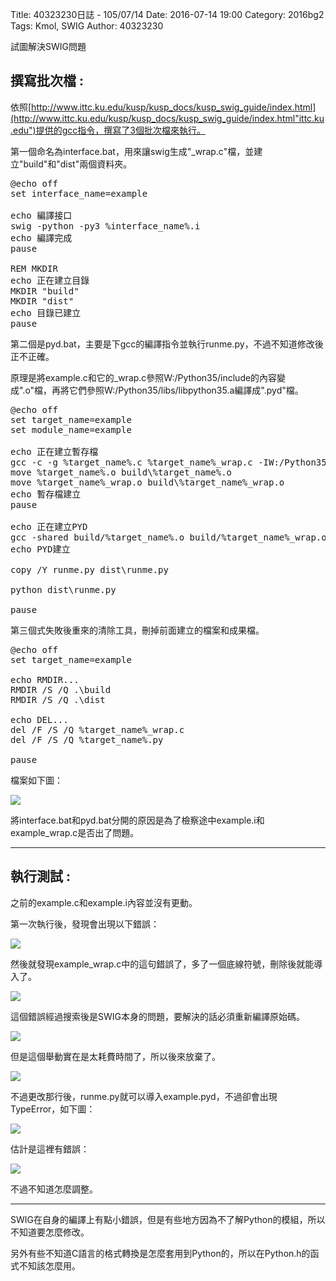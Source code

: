 Title: 40323230日誌 - 105/07/14
Date: 2016-07-14 19:00
Category: 2016bg2
Tags: Kmol, SWIG
Author: 40323230


試圖解決SWIG問題

<!-- PELICAN_END_SUMMARY -->

<h2>撰寫批次檔 :</h2>

依照[http://www.ittc.ku.edu/kusp/kusp_docs/kusp_swig_guide/index.html](http://www.ittc.ku.edu/kusp/kusp_docs/kusp_swig_guide/index.html"ittc.ku.edu")提供的gcc指令，撰寫了3個批次檔來執行。

第一個命名為interface.bat，用來讓swig生成"_wrap.c"檔，並建立"build"和"dist"兩個資料夾。

<pre class="brush: c">
@echo off
set interface_name=example

echo 編譯接口
swig -python -py3 %interface_name%.i
echo 編譯完成
pause

REM MKDIR
echo 正在建立目錄
MKDIR "build"
MKDIR "dist"
echo 目錄已建立
pause
</pre>

第二個是pyd.bat，主要是下gcc的編譯指令並執行runme.py，不過不知道修改後正不正確。

原理是將example.c和它的_wrap.c參照W:/Python35/include的內容變成".o"檔，再將它們參照W:/Python35/libs/libpython35.a編譯成".pyd"檔。

<pre class="brush: c">
@echo off
set target_name=example
set module_name=example

echo 正在建立暫存檔
gcc -c -g %target_name%.c %target_name%_wrap.c -IW:/Python35/include
move %target_name%.o build\%target_name%.o
move %target_name%_wrap.o build\%target_name%_wrap.o
echo 暫存檔建立
pause

echo 正在建立PYD
gcc -shared build/%target_name%.o build/%target_name%_wrap.o W:/Python35/libs/libpython35.a -o dist/%module_name%.pyd
echo PYD建立

copy /Y runme.py dist\runme.py

python dist\runme.py

pause
</pre>

第三個式失敗後重來的清除工具，刪掉前面建立的檔案和成果檔。

<pre class="brush: c">
@echo off
set target_name=example

echo RMDIR...
RMDIR /S /Q .\build
RMDIR /S /Q .\dist

echo DEL...
del /F /S /Q %target_name%_wrap.c
del /F /S /Q %target_name%.py

pause
</pre>

檔案如下圖：

<img src="http://i.imgur.com/iPB2jDu.jpg" >

將interface.bat和pyd.bat分開的原因是為了檢察途中example.i和example_wrap.c是否出了問題。

<hr>

<h2>執行測試 :</h2>

之前的example.c和example.i內容並沒有更動。

第一次執行後，發現會出現以下錯誤：

<img src="http://i.imgur.com/d0FfYoF.jpg" >

然後就發現example_wrap.c中的這句錯誤了，多了一個底線符號，刪除後就能導入了。

<img src="http://i.imgur.com/oeY2vw4.jpg" >

這個錯誤經過搜索後是SWIG本身的問題，要解決的話必須重新編譯原始碼。

<img src="http://i.imgur.com/2HjltE6.jpg" >

但是這個舉動實在是太耗費時間了，所以後來放棄了。

<img src="http://i.imgur.com/pXH2OW2.jpg" >

不過更改那行後，runme.py就可以導入example.pyd，不過卻會出現TypeError，如下圖：

<img src="http://i.imgur.com/4vVIw2v.jpg" >

估計是這裡有錯誤：

<img src="http://i.imgur.com/4Dhvqym.jpg" >

不過不知道怎麼調整。

<hr>

SWIG在自身的編譯上有點小錯誤，但是有些地方因為不了解Python的模組，所以不知道要怎麼修改。

另外有些不知道C語言的格式轉換是怎麼套用到Python的，所以在Python.h的函式不知該怎麼用。